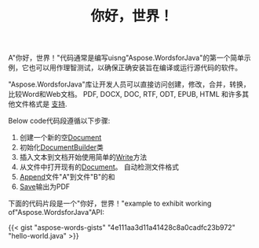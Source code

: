 ﻿---
title: 你好，世界！
second_title: 简单示例如何将Aspose.Words用于Java
articleTitle: 你好，世界！
linktitle: 你好世界
description: "使用Aspose.WordsforJava以任何支持的格式创建，编辑和保存您的第一个文档，以体验其在Java中的简单性和强大性。"
type: docs
weight: 20
url: /zh/java/hello-world/
timestamp: 2024-01-27-14-07-04
---

A"你好，世界！"代码通常是编写uisng"Aspose.WordsforJava"的第一个简单示例，它也可以用作理智测试，以确保正确安装旨在编译或运行源代码的软件。

"Aspose.WordsforJava"库让开发人员可以直接访问创建，修改，合并，转换，比较Word和Web文档。 PDF, DOCX, DOC, RTF, ODT, EPUB, HTML 和许多其他文件格式是 [支持](/words/java/supported-document-formats/).

Below code代码段遵循以下步骤:

1. 创建一个新的空[Document](https://reference.aspose.com/words/java/com.aspose.words/document/)
1. 初始化[DocumentBuilder](https://reference.aspose.com/words/java/com.aspose.words/documentbuilder/)类
1. 插入文本到文档开始使用简单的[Write](https://reference.aspose.com/words/java/com.aspose.words/documentbuilder/#write-java.lang.String)方法
1. 从文件中打开现有的[Document](https://reference.aspose.com/words/java/com.aspose.words/document/#Document-java.lang.String)。 自动检测文件格式
1. [Append](https://reference.aspose.com/words/java/com.aspose.words/document/#appendDocument-com.aspose.words.Document-int)文件"A"到文件"B"的和
1. [Save](https://reference.aspose.com/words/java/com.aspose.words/document/#save-java.lang.String)输出为PDF

下面的代码片段是一个"你好，世界！"example to exhibit working of"Aspose.WordsforJava"API:

{{< gist "aspose-words-gists" "4e111aa3d11a41428c8a0cadfc23b972" "hello-world.java" >}}
